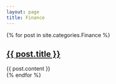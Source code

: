 ```yaml
---
layout: page
title: Finance
---
```


{% for post in site.categories.Finance %}
  <article class="post">
    <h1 class="post-title">
      <a href="{{ site.baseurl }}{{ post.url }}">{{ post.title }}</a>
    </h1>
    {{ post.content }}
  </article>
{% endfor %}
